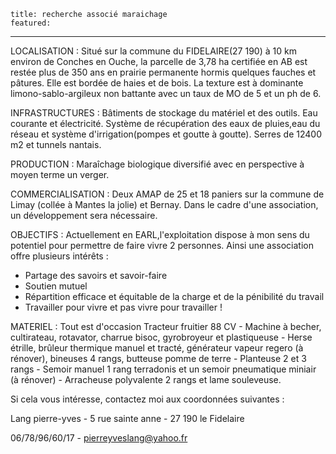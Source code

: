 	title: recherche associé maraichage
    featured:
    
---

LOCALISATION : Situé sur la commune du FIDELAIRE(27 190) à 10 km environ de Conches en Ouche, la parcelle de 3,78 ha certifiée en AB est restée plus de 350 ans en prairie permanente hormis quelques fauches et pâtures. Elle est bordée de haies et de bois. La texture est à dominante limono-sablo-argileux non battante avec un taux de MO de 5 et un ph de 6.

INFRASTRUCTURES : Bâtiments de stockage du matériel et des outils. Eau courante et électricité. Système de récupération des eaux de pluies,eau du réseau et système d'irrigation(pompes et goutte à goutte). Serres de 12400 m2 et tunnels nantais.

PRODUCTION : Maraîchage biologique diversifié avec en perspective à moyen terme un verger. 

COMMERCIALISATION : Deux AMAP de 25 et 18 paniers sur la commune de Limay (collée à Mantes la jolie) et Bernay. Dans le cadre d'une association, un développement sera nécessaire.

OBJECTIFS : 
Actuellement en EARL,l'exploitation dispose à mon sens du potentiel pour permettre de faire vivre 2 personnes.
Ainsi une association offre plusieurs intérêts :
- Partage des savoirs et savoir-faire
- Soutien mutuel
- Répartition efficace et équitable de la charge et de la pénibilité du travail
- Travailler pour vivre et pas vivre pour travailler !

MATERIEL : Tout est d'occasion
Tracteur fruitier 88 CV - Machine à becher, cultirateau, rotavator, charrue bisoc, gyrobroyeur et plastiqueuse - Herse étrille, brûleur thermique manuel et tracté, générateur vapeur regero (à rénover), bineuses 4 rangs, butteuse pomme de terre - Planteuse 2 et 3 rangs - Semoir manuel 1 rang terradonis et un semoir pneumatique miniair (à rénover) - Arracheuse polyvalente 2 rangs et lame souleveuse.


Si cela vous intéresse, contactez moi aux coordonnées suivantes :

Lang pierre-yves - 5 rue sainte anne - 27 190 le Fidelaire

06/78/96/60/17  -  pierreyveslang@yahoo.fr

